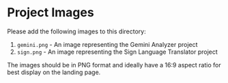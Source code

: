 # Project Images

Please add the following images to this directory:
1. `gemini.png` - An image representing the Gemini Analyzer project
2. `sign.png` - An image representing the Sign Language Translator project

The images should be in PNG format and ideally have a 16:9 aspect ratio for best display on the landing page. 